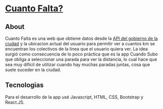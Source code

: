 # [Cuanto Falta?](https://fbigiolli.github.io/cuantoFalta/)

## About
Cuanto Falta es una web que obtiene datos desde la [API del gobierno de la ciudad](https://api-transporte.buenosaires.gob.ar/) y la ubicacion actual del usuario para permitir ver a cuantos km se encuentran los colectivos de la linea que el usuario quiera ver. La idea surgió como consecuencia de lo poco práctica que es la app Cuando Subo que obliga a seleccionar una parada para ver la distancia, lo cual hace que sea muy difícil de utilizar cuando hay muchas paradas juntas, cosa que suele suceder en la ciudad.

## Tecnologias
Para el desarrollo de la app usé Javascript, HTML, CSS, Bootstrap y React.JS. 


